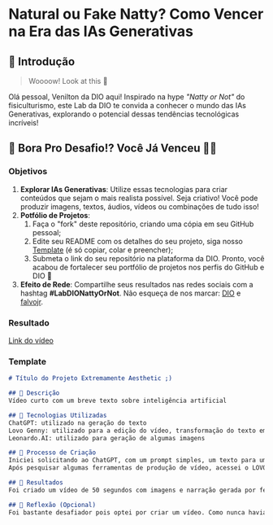 # Natural ou Fake Natty? Como Vencer na Era das IAs Generativas

## 🚀 Introdução

> Woooow! Look at this 👀

Olá pessoal, Venilton da DIO aqui! Inspirado na hype _"Natty or Not"_ do fisiculturismo, este Lab da DIO te convida a conhecer o mundo das IAs Generativas, explorando o potencial dessas tendências tecnológicas incríveis!

## 🎯 Bora Pro Desafio!? Você Já Venceu 💪🤓

### Objetivos

1. **Explorar IAs Generativas**: Utilize essas tecnologias para criar conteúdos que sejam o mais realista possível. Seja criativo! Você pode produzir imagens, textos, áudios, vídeos ou combinações de tudo isso!
1. **Potfólio de Projetos**:
    1. Faça o "fork" deste repositório, criando uma cópia em seu GitHub pessoal;
    2. Edite seu README com os detalhes do seu projeto, siga nosso [Template](#template) (é só copiar, colar e preencher);
    3. Submeta o link do seu repositório na plataforma da DIO. Pronto, você acabou de fortalecer seu portfólio de projetos nos perfis do GitHub e DIO 🚀
1. **Efeito de Rede**: Compartilhe seus resultados nas redes sociais com a hashtag **#LabDIONattyOrNot**. Não esqueça de nos marcar: [DIO](https://www.linkedin.com/school/dio-makethechange) e [falvojr](https://www.linkedin.com/in/falvojr).


### Resultado
[Link do vídeo](https://genny.lovo.ai/share/ad8d48d4-6809-41b1-bf7a-7299b6d9f649)

### Template

```markdown
# Título do Projeto Extremamente Aesthetic ;)

## 📒 Descrição
Vídeo curto com um breve texto sobre inteligência artificial

## 🤖 Tecnologias Utilizadas
ChatGPT: utilizado na geração do texto
Lovo Genny: utilizado para a edição do vídeo, transformação do texto em voz e também para aplicação de algumas imagens e pequenos vídeos existentes em seu repositório
Leonardo.AI: utilizado para geração de algumas imagens

## 🧐 Processo de Criação
Iniciei solicitando ao ChatGPT, com um prompt simples, um texto para um vídeo curto que falasse sobre inteligência artificial.
Após pesquisar algumas ferramentas de produção de vídeo, acessei o LOVO GENNY. Foi meu primeiro contato com a ferramenta. No Genny, consegui transformar o texto gerado pelo ChatGPT em narração. Importei algumas imagens e vídeos da propria biblioteca do Genny. Também utilizei algumas imagens geradas no Leonardo.AI. O resultado pode ser visto no link abaixo. Foi o primeiro vídeo que criei.

## 🚀 Resultados
Foi criado um vídeo de 50 segundos com imagens e narração gerada por ferramentas de inteligência artificial.

## 💭 Reflexão (Opcional)
Foi bastante desafiador pois optei por criar um vídeo. Como nunca havia criado um, achei que seria a oportunidade ideal para demonstrar como as ferramentas de inteligência artificial podem nos ajudar na crição de conteúdo.

